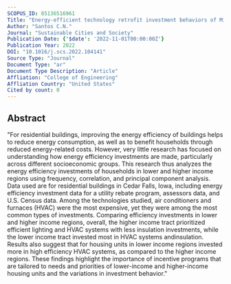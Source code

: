 ```yaml
---
SCOPUS_ID: 85136516961
Title: "Energy-efficient technology retrofit investment behaviors of Midwest households in lower and higher income regions"
Author: "Santos C.N."
Journal: "Sustainable Cities and Society"
Publication Date: {'$date': '2022-11-01T00:00:00Z'}
Publication Year: 2022
DOI: "10.1016/j.scs.2022.104141"
Source Type: "Journal"
Document Type: "ar"
Document Type Description: "Article"
Affliation: "College of Engineering"
Affliation Country: "United States"
Cited by count: 0
---
```


## Abstract
"For residential buildings, improving the energy efficiency of buildings helps to reduce energy consumption, as well as to benefit households through reduced energy-related costs. However, very little research has focused on understanding how energy efficiency investments are made, particularly across different socioeconomic groups. This research thus analyzes the energy efficiency investments of households in lower and higher income regions using frequency, correlation, and principal component analysis. Data used are for residential buildings in Cedar Falls, Iowa, including energy efficiency investment data for a utility rebate program, assessors data, and U.S. Census data. Among the technologies studied, air conditioners and furnaces (HVAC) were the most expensive, yet they were among the most common types of investments. Comparing efficiency investments in lower and higher income regions, overall, the higher income tract prioritized efficient lighting and HVAC systems with less insulation investments, while the lower income tract invested most in HVAC systems andinsulation. Results also suggest that for housing units in lower income regions invested more in high efficiency HVAC systems, as compared to the higher income regions. These findings highlight the importance of incentive programs that are tailored to needs and priorities of lower-income and higher-income housing units and the variations in investment behavior."

